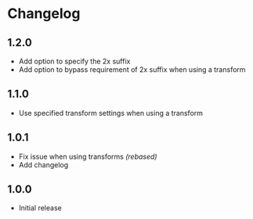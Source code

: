 # Changelog

## 1.2.0
- Add option to specify the 2x suffix
- Add option to bypass requirement of 2x suffix when using a transform

## 1.1.0
- Use specified transform settings when using a transform

## 1.0.1
- Fix issue when using transforms *(rebased)*
- Add changelog

## 1.0.0
- Initial release
